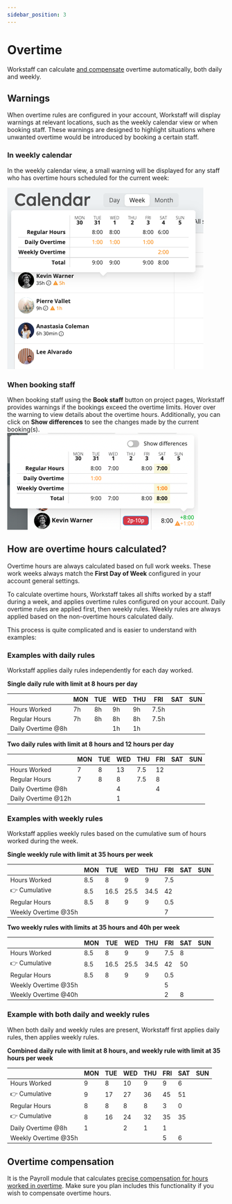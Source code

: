 ```yaml
---
sidebar_position: 3
---
```


# Overtime

Workstaff can calculate [and compensate](../payroll/overtime.md) overtime automatically, both daily and weekly.

## Warnings

When overtime rules are configured in your account, Workstaff will display warnings at relevant locations, such as the weekly calendar view or when booking staff. These warnings are designed to highlight situations where unwanted overtime would be introduced by booking a certain staff.

### In weekly calendar

In the weekly calendar view, a small warning will be displayed for any staff who has overtime hours scheduled for the current week:

![Combined Overtime](Images/Combined-OT.png)

### When booking staff

When booking staff using the **Book staff** button on project pages, Workstaff provides warnings if the bookings exceed the overtime limits. Hover over the warning to view details about the overtime hours. Additionally, you can click on **Show differences** to see the changes made by the current booking(s).  
![Booking Overtime](Images/Booking-OT.png)

## How are overtime hours calculated?

Overtime hours are always calculated based on full work weeks. These work weeks always match the **First Day of Week** configured in your account general settings.

To calculate overtime hours, Workstaff takes all shifts worked by a staff during a week, and applies overtime rules configured on your account. Daily overtime rules are applied first, then weekly rules. Weekly rules are always applied based on the non-overtime hours calculated daily.

This process is quite complicated and is easier to understand with examples:

### Examples with daily rules

Workstaff applies daily rules independently for each day worked.

**Single daily rule with limit at 8 hours per day**

|                    | MON  | TUE | WED | THU | FRI  | SAT | SUN |
|--------------------|------|-----|-----|-----|------|-----|-----|
| Hours Worked       | 7h   | 8h  | 9h  | 9h  | 7.5h |     |     |
| Regular Hours      | 7h   | 8h  | 8h  | 8h  | 7.5h |     |     |
| Daily Overtime @8h |      |     | 1h  | 1h  |      |     |     |     

**Two daily rules with limit at 8 hours and 12 hours per day**

|                     | MON | TUE | WED | THU | FRI | SAT | SUN |
|---------------------|-----|-----|-----|-----|-----|-----|-----|
| Hours Worked        | 7   | 8   | 13  | 7.5 | 12  |     |     |
| Regular Hours       | 7   | 8   | 8   | 7.5 | 8   |     |     |
| Daily Overtime @8h  |     |     | 4   |     | 4   |     |     |     
| Daily Overtime @12h |     |     | 1   |     |     |     |     |


### Examples with weekly rules

Workstaff applies weekly rules based on the cumulative sum of hours worked during the week.

**Single weekly rule with limit at 35 hours per week**

|                      | MON | TUE  | WED  | THU  | FRI | SAT | SUN |
|----------------------|-----|------|------|------|-----|-----|-----|
| Hours Worked         | 8.5 | 8    | 9    | 9    | 7.5 |     |     |
| 👉 Cumulative        | 8.5 | 16.5 | 25.5 | 34.5 | 42  |     |     |
| Regular Hours        | 8.5 | 8    | 9    | 9    | 0.5 |     |     |
| Weekly Overtime @35h |     |      |      |      | 7   |     |     |     

**Two weekly rules with limits at 35 hours and 40h per week**

|                      | MON | TUE  | WED  | THU  | FRI | SAT | SUN |
|----------------------|-----|------|------|------|-----|-----|-----|
| Hours Worked         | 8.5 | 8    | 9    | 9    | 7.5 | 8   |     |
| 👉 Cumulative        | 8.5 | 16.5 | 25.5 | 34.5 | 42  | 50  |     |
| Regular Hours        | 8.5 | 8    | 9    | 9    | 0.5 |     |     |
| Weekly Overtime @35h |     |      |      |      | 5   |     |     |     
| Weekly Overtime @40h |     |      |      |      | 2   | 8   |     |     

### Example with both daily and weekly rules

When both daily and weekly rules are present, Workstaff first applies daily rules, then applies weekly rules.

**Combined daily rule with limit at 8 hours, and weekly rule with limit at 35 hours per week**

|                      | MON | TUE | WED | THU | FRI | SAT | SUN |
|----------------------|-----|-----|-----|-----|-----|-----|-----|
| Hours Worked         | 9   | 8   | 10  | 9   | 9   | 6   |     |
| 👉 Cumulative        | 9   | 17  | 27  | 36  | 45  | 51  |     |
| Regular Hours        | 8   | 8   | 8   | 8   | 3   | 0   |     |
| 👉 Cumulative        | 8   | 16  | 24  | 32  | 35  | 35  |     |     
| Daily Overtime @8h   | 1   |     | 2   | 1   | 1   |     |     |     
| Weekly Overtime @35h |     |     |     |     | 5   | 6   |     |     

## Overtime compensation

It is the Payroll module that calculates [precise compensation for hours worked in overtime](../payroll/overtime.md). Make sure you plan includes this functionality if you wish to compensate overtime hours.